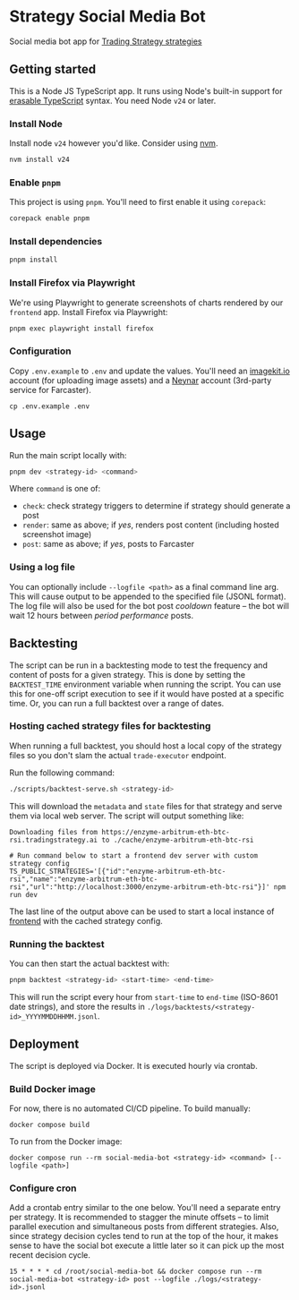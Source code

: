 # Strategy Social Media Bot

Social media bot app for [Trading Strategy strategies](https://tradingstrategy.ai/strategies)

## Getting started

This is a Node JS TypeScript app. It runs using Node's built-in support for
[erasable TypeScript](https://devblogs.microsoft.com/typescript/announcing-typescript-5-8-beta/#the---erasablesyntaxonly-option) syntax. You need Node `v24` or later.

### Install Node

Install node `v24` however you'd like. Consider using [nvm](https://github.com/nvm-sh/nvm).

```bash
nvm install v24
```

### Enable `pnpm`

This project is using `pnpm`. You'll need to first enable it using `corepack`:

```bash
corepack enable pnpm
```

### Install dependencies

```bash
pnpm install
```

### Install Firefox via Playwright

We're using Playwright to generate screenshots of charts rendered by our `frontend` app. Install
Firefox via Playwright:

```bash
pnpm exec playwright install firefox
```

### Configuration

Copy `.env.example` to `.env` and update the values. You'll need an
[imagekit.io](https://github.com/imagekit-developer/imagekit-nodejs) account (for uploading image
assets) and a [Neynar](https://docs.neynar.com/reference/quickstart) account (3rd-party service
for Farcaster).

```
cp .env.example .env
```

## Usage

Run the main script locally with:

```bash
pnpm dev <strategy-id> <command>
```

Where `command` is one of:

- `check`: check strategy triggers to determine if strategy should generate a post
- `render`: same as above; if _yes_, renders post content (including hosted screenshot image)
- `post`: same as above; if _yes_, posts to Farcaster

### Using a log file

You can optionally include `--logfile <path>` as a final command line arg. This will cause output
to be appended to the specified file (JSONL format). The log file will also be used for the bot
post _cooldown_ feature – the bot will wait 12 hours between _period performance_ posts.

## Backtesting

The script can be run in a backtesting mode to test the frequency and content of posts for a given
strategy. This is done by setting the `BACKTEST_TIME` environment variable when running the script.
You can use this for one-off script execution to see if it would have posted at a specific time.
Or, you can run a full backtest over a range of dates.

### Hosting cached strategy files for backtesting

When running a full backtest, you should host a local copy of the strategy files so you don't slam
the actual `trade-executor` endpoint.

Run the following command:

```bash
./scripts/backtest-serve.sh <strategy-id>
```

This will download the `metadata` and `state` files for that strategy and serve them via local web
server. The script will output something like:

```
Downloading files from https://enzyme-arbitrum-eth-btc-rsi.tradingstrategy.ai to ./cache/enzyme-arbitrum-eth-btc-rsi

# Run command below to start a frontend dev server with custom strategy config
TS_PUBLIC_STRATEGIES='[{"id":"enzyme-arbitrum-eth-btc-rsi","name":"enzyme-arbitrum-eth-btc-rsi","url":"http://localhost:3000/enzyme-arbitrum-eth-btc-rsi"}]' npm run dev
```

The last line of the output above can be used to start a local instance of
[frontend](https://github.com/tradingstrategy-ai/frontend) with the cached strategy config.

### Running the backtest

You can then start the actual backtest with:

```bash
pnpm backtest <strategy-id> <start-time> <end-time>
```

This will run the script every hour from `start-time` to `end-time` (ISO-8601 date strings), and store the results in
`./logs/backtests/<strategy-id>_YYYYMMDDHHMM.jsonl`.

## Deployment

The script is deployed via Docker. It is executed hourly via crontab.

### Build Docker image

For now, there is no automated CI/CD pipeline. To build manually:

```
docker compose build
```

To run from the Docker image:

```
docker compose run --rm social-media-bot <strategy-id> <command> [--logfile <path>]
```

### Configure cron

Add a crontab entry similar to the one below. You'll need a separate entry per strategy. It is recommended to stagger
the minute offsets – to limit parallel execution and simultaneous posts from different strategies. Also, since
strategy decision cycles tend to run at the top of the hour, it makes sense to have the social bot execute a little
later so it can pick up the most recent decision cycle.

```crontab
15 * * * * cd /root/social-media-bot && docker compose run --rm social-media-bot <strategy-id> post --logfile ./logs/<strategy-id>.jsonl
```
